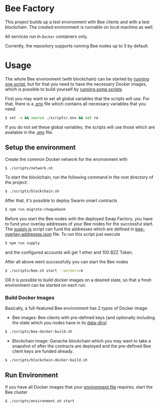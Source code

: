 # Bee Factory
This project builds up a test environment with Bee clients and with a test blockchain.
The created environment is runnable on local machine as well.

All services run in `Docker` containers only.

Currently, the repository supports running Bee nodes up to 5 by default.

# Usage
The whole Bee environment (with blockchain) can be started by [running one script](###Run-Environment),
but for that you need to have the necessary Docker images, which is possible to build yourself by [running some scripts](###Setup-the-environment)

First you may want to set all global variables that the scripts will use.
For that, there is a [.env](scripts/.env) file which contains all necessary variables that you need.

```sh
$ set -a && source ./scripts/.env && set +a
```

If you do not set these global variables, the scripts will use those which are available in the [.env](scripts/.env) file.

## Setup the environment

Create the common Docker network for the environment with

```sh
$ ./scripts/network.sh
```

To start the blockchain, run the following command in the root directory of the project:

```sh
$ ./scripts/blockchain.sh
```

After that, it's possible to deploy Swarm smart contracts

```sh
$ npm run migrate:chequebook
```

Before you start the Bee nodes with the deployed Swap Factory, you have to fund your overlay addresses of your Bee nodes for the successful start.
The [supply.js](src/supply.js) script can fund the addresses which are defined in [bee-overlay-addresses.json](bee-overlay-addresses.json) file.
To run this script just execute

```sh
$ npm run supply
```

and the configured accounts will get 1 ether and 100 BZZ Token.

After all above went successfully you can start the Bee nodes

```sh
$ ./scripts/bee.sh start --workers=4
```

OR it is possible to build docker images on a desired state, so that a fresh environment can be started on each run.

### Build Docker Images

Basically, a full-featured Bee environment has 2 types of Docker image:

- Bee images: Bee clients with pre-defined keys (and optionally including the state which you nodes have in its [data-dirs](scripts/bee-data-dirs))
```sh
$ ./scripts/bee-docker-build.sh
```
- Blockchain image: Ganache blockchain which you may want to take a snapshot of after the contracts are deployed and the pre-defined Bee client keys are funded already.
```sh
$ ./scripts/blockchain-docker-build.sh
```

## Run Environment

If you have all Docker images that your [environment file](scripts/.env) requires,
start the Bee cluster

```sh
$ ./scripts/environment.sh start
```
